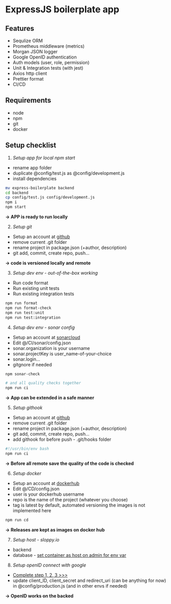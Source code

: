 # ExpressJS boilerplate app

## Features
- Sequlize ORM
- Prometheus middleware (metrics)
- Morgan JSON logger
- Google OpenID authentication
- Auth models (user, role, permission)
- Unit & Integration tests (with jest)
- Axios http client
- Prettier format
- CI/CD

## Requirements
- node
- npm
- git
- docker

## Setup checklist

1. _Setup app for local npm start_
  - rename app folder
  - duplicate @config/test.js as @config/development.js
  - install dependencies

  ```bash
  mv express-boilerplate backend
  cd backend
  cp config/test.js config/development.js
  npm i
  npm start
  ```

  __-> APP is ready to run locally__

2.  _Setup git_
  - Setup an account at [github](https://github.io)
  - remove current .git folder
  - rename project in package.json (+author, description)
  - git add, commit, create repo, push...

  __-> code is versioned locally and remote__

3. _Setup dev env - out-of-the-box working_
  - Run code format
  - Run existing unit tests
  - Run existing integration tests

  ```bash
  npm run format
  npm run format-check
  npm run test:unit
  npm run test:integration
  ```

4. _Setup dev env -  sonar config_
  - Setup an account at [sonarcloud](https://sonarcloud.io)
  - Edit @/CI/sonar/config.json
  - sonar.organization is your username
  - sonar.projectKey is user_name-of-your-choice
  - sonar.login...
  - gitgnore if needed

  ```bash
  npm sonar-check

  # and all quality checks together
  npm run ci
  ```

  __-> App can be extended in a safe manner__

5. _Setup githook_
  - Setup an account at [github](https://github.io)
  - remove current .git folder
  - rename project in package.json (+author, description)
  - git add, commit, create repo, push...
  - add githook for before push - .git/hooks folder

  ```bash
  #!/usr/bin/env bash
  npm run ci
  ```

  __-> Before all remote save the quality of the code is checked__

6. _Setup docker_
  - Setup an account at [dockerhub](https://hub.docker.com)
  - Edit @/CD/config.json
  - user is your dockerhub username
  - repo is the name of the project (whatever you choose)
  - tag is latest by default, automated versioning the images is not implemented here

  ```bash
  npm run cd
  ```

  __-> Releases are kept as images on docker hub__

7. _Setup host - sloppy.io_
  - backend
  - database - [set container as host on admin for env var](https://kb.sloppy.io/en/articles/1346435-setting-up-postgresql-and-adminer-on-sloppy-io)

8. _Setup openID connect with google_
  - [Complete step 1, 2, 3 >>>](https://developers.google.com/identity/protocols/OpenIDConnect)
  - update client_ID, client_secret and redirect_uri (can be anything for now) in @config/production.js (and in other envs if needed)

  __-> OpenID works on the backed__
